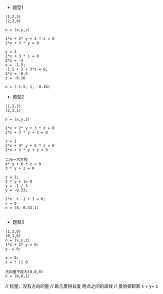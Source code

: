 + 题型1
```
(1,2,3)
(2,3,0)

n = (x,y,z)

1*x + 2* y + 3 * z = 0
2*x + 3 * y = 0

y = 1
2*x + 3 * 1 = 0
2*x = -3
x = -1.5;
-1.5 + 2 + 3*z = 0;
3*z = -0.5
z = -0.16

n = (-1.5, 1, -0.16)

```
+ 题型2
```
(1,2,3)
(2,3,1)

n = (x,y,z)

1*x + 2* y + 3 * z = 0
2*x + 3 * y + z = 0

z = 1
2*x + 4* y + 6 * z = 0
2*x + 3 * y + z = 0

二元一次方程
4* y + 6 * z = 0
3 * y + z = 0

z = 1;
3 * y + 1= 0
y = -1 / 3
y = -0.33;

2*x  + -1 + 1 = 0;
x = 0
n = (0,-0.33,1)


```
+ 题型3
```
(1,2,0)
(0,1,0)
n = (x,y,z)
1*x + 2* y = 0;
y  = 0;

x = 0;
z = ? || 0

法向量不能为(0,0,0)
n = (0,0,1)
```

// 标量，没有方向的量
// 欧几里得长度  两点之间的直线
// 曼哈顿距离  x + y+ z 
